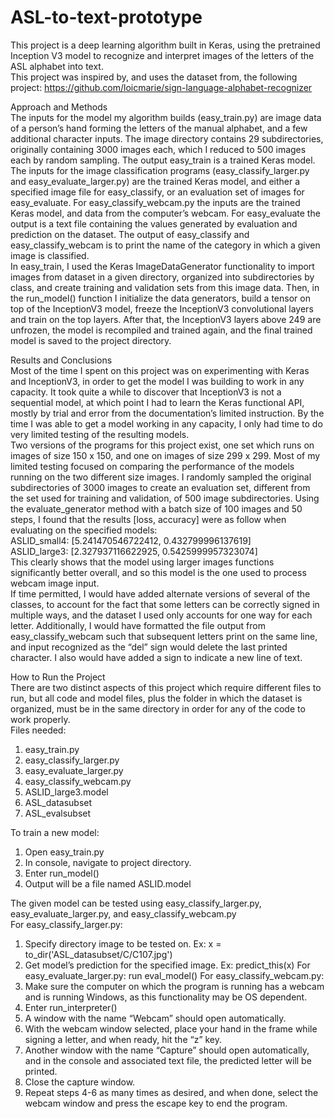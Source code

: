 # ASL-to-text-prototype
This project is a deep learning algorithm built in Keras, using the pretrained Inception V3 model to recognize and interpret images of the letters of the ASL alphabet into text.  
This project was inspired by, and uses the dataset from, the following project:
	https://github.com/loicmarie/sign-language-alphabet-recognizer

Approach and Methods  
	The inputs for the model my algorithm builds (easy_train.py) are image data of a person’s hand forming the letters of the manual alphabet, and a few additional character inputs. The image directory  contains 29 subdirectories, originally containing 3000 images each, which I reduced to 500 images each by random sampling. The output easy_train is a trained Keras model.  
	The inputs for the image classification programs (easy_classify_larger.py and easy_evaluate_larger.py) are the trained Keras model, and either a specified image file for easy_classify, or an evaluation set of images for easy_evaluate. For easy_classify_webcam.py the inputs are the trained Keras model, and data from the computer’s webcam. For easy_evaluate the output is a text file containing the values generated by evaluation and prediction on the dataset. The output of easy_classify and easy_classify_webcam is to print the name of the category in which a given image is classified.  
	In easy_train, I used the Keras ImageDataGenerator functionality to import images from dataset in a given directory, organized into subdirectories by class, and create training and validation sets from this image data. Then, in the run_model() function I initialize the data generators, build a tensor on top of the InceptionV3 model, freeze the InceptionV3 convolutional layers and train on the top layers. After that, the InceptionV3 layers above 249 are unfrozen, the model is recompiled and trained again, and the final trained model is saved to the project directory.   

Results and Conclusions  
	Most of the time I spent on this project was on experimenting with Keras and InceptionV3, in order to get the model I was building to work in any capacity. It took quite a while to discover that InceptionV3 is not a sequential model, at which point I had to learn the Keras functional API, mostly by trial and error from the documentation’s limited instruction. By the time I was able to get a model working in any capacity, I only had time to do very limited testing of the resulting models.  
	Two versions of the programs for this project exist, one set which runs on images of size 150 x 150, and one on images of size 299 x 299. Most of my limited testing focused on comparing the performance of the models running on the two different size images. I randomly sampled the original subdirectories of 3000 images to create an evaluation set, different from the set used for training and validation, of 500 image subdirectories. Using the evaluate_generator method with a batch size of 100 images and 50 steps, I found that the results [loss, accuracy] were as follow when evaluating on the specified models:  
		ASLID_small4: [5.241470546722412, 0.432799996137619]  
		ASLID_large3: [2.327937116622925, 0.5425999957323074]  
	This clearly shows that the model using larger images functions significantly better overall, and so this model is the one used to process webcam image input.   
	If time permitted, I would have added alternate versions of several of the classes, to account for the fact that some letters can be correctly signed in multiple ways, and the dataset I used only accounts for one way for each letter. Additionally, I would have formatted the file output from easy_classify_webcam such that subsequent letters print on the same line, and input recognized as the “del” sign would delete the last printed character. I also would have added a sign to indicate a new line of text.  


How to Run the Project  
	There are two distinct aspects of this project which require different files to run, but all code and model files, plus the folder in which the dataset is organized, must be in the same directory in order for any of the code to work properly.  
Files needed:
1.	easy_train.py
2.	easy_classify_larger.py
3.	easy_evaluate_larger.py
4.	easy_classify_webcam.py
5.	ASLID_large3.model
6.	ASL_datasubset
7.	ASL_evalsubset  

To train a new model:
1.	Open easy_train.py
2.	In console, navigate to project directory.
3. 	Enter run_model()
4.	Output will be a file named ASLID.model

The given model can be tested using easy_classify_larger.py, easy_evaluate_larger.py, and easy_classify_webcam.py  
For easy_classify_larger.py:
1.	Specify directory image to be tested on.
		Ex: x = to_dir('ASL_datasubset/C/C107.jpg')
2.	Get model’s prediction for the specified image.
		Ex: predict_this(x)
For easy_evaluate_larger.py:
	run eval_model()
For easy_classify_webcam.py:
1.	Make sure the computer on which the program is running has a webcam and is running Windows, as this functionality may be OS dependent.
2.	Enter run_interpreter()
3.	A window with the name “Webcam” should open automatically.
4.	With the webcam window selected, place your hand in the frame while signing a letter, and when ready, hit the “z” key.
5.	Another window with the name “Capture” should open automatically, and in the console and associated text file, the predicted letter will be printed.
6.	Close the capture window.
7.	Repeat steps 4-6 as many times as desired, and when done, select the webcam window and press the escape key to end the program.
